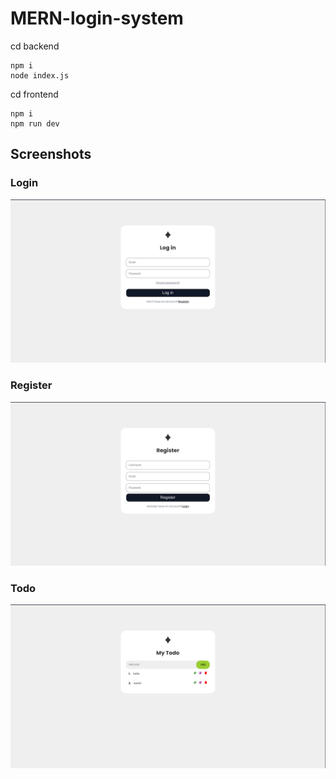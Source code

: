 # MERN-login-system

cd backend
```
npm i
node index.js
```


cd frontend
```
npm i
npm run dev
```

## Screenshots

### Login
<img src='./screenshots/login.png' alt='Login page' />

### Register
<img src='./screenshots/register.png' alt='Registration page' />

### Todo
<img src='./screenshots/todo.png' alt='Todo page' />